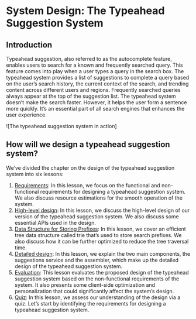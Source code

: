 # System Design: The Typeahead Suggestion System

## Introduction
Typeahead suggestion, also referred to as the autocomplete feature, enables users to search for a known and frequently searched query. This feature comes into play when a user types a query in the search box. The typeahead system provides a list of suggestions to complete a query based on the user’s search history, the current context of the search, and trending content across different users and regions. Frequently searched queries always appear at the top of the suggestion list. The typeahead system doesn’t make the search faster. However, it helps the user form a sentence more quickly. It’s an essential part of all search engines that enhances the user experience.

![The typeahead suggestion system in action]

## How will we design a typeahead suggestion system?
We’ve divided the chapter on the design of the typeahead suggestion system into six lessons:

1. [Requirements](../Requirements%20of%20the%20Typeahead%20Suggestion%20System’s%20Design/): In this lesson, we focus on the functional and non-functional requirements for designing a typeahead suggestion system. We also discuss resource estimations for the smooth operation of the system.
2. [High-level design](../High-level%20Design%20of%20the%20Typeahead%20Suggestion%20System/): In this lesson, we discuss the high-level design of our version of the typeahead suggestion system. We also discuss some essential APIs used in the design.
3. [Data Structure for Storing Prefixes](../Data%20Structure%20for%20Storing%20Prefixes/): In this lesson, we cover an efficient tree data structure called trie that’s used to store search prefixes. We also discuss how it can be further optimized to reduce the tree traversal time.
4. [Detailed design](../Detailed%20Design%20of%20the%20Typeahead%20Suggestion%20System/): In this lesson, we explain the two main components, the suggestions service and the assembler, which make up the detailed design of the typeahead suggestion system.
5. [Evaluation](../Evaluation%20of%20the%20Typeahead%20Suggestion%20System’s%20Design/): This lesson evaluates the proposed design of the typeahead suggestion system based on the non-functional requirements of the system. It also presents some client-side optimization and personalization that could significantly affect the system’s design.
6. [Quiz](../Quiz%20on%20the%20Typeahead%20Suggestion%20System’s%20Design/): In this lesson, we assess our understanding of the design via a quiz.
Let’s start by identifying the requirements for designing a typeahead suggestion system.
